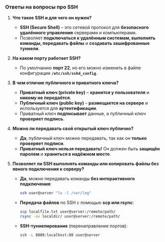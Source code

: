### **Ответы на вопросы про SSH**  

1. **Что такое SSH и для чего он нужен?**  
   - **SSH (Secure Shell)** – это сетевой протокол для **безопасного удалённого управления** серверами и компьютерами.  
   - Позволяет **подключаться к удалённым системам, выполнять команды, передавать файлы** и **создавать зашифрованные туннели**.  

2. **На каком порту работает SSH?**  
   - По умолчанию **порт 22**, но его можно изменить в файле конфигурации **`/etc/ssh/sshd_config`**.  

3. **В чем отличие публичного и приватного ключа?**  
   - **Приватный ключ (private key)** – **хранится у пользователя** и **никому не передаётся**.  
   - **Публичный ключ (public key)** – **размещается на сервере** и используется для **аутентификации**.  
   - Приватный ключ **подписывает** данные, а публичный ключ **проверяет подпись**.  

4. **Можно ли передавать свой открытый ключ публично?**  
   - **Да**, публичный ключ можно передавать, так как он **только проверяет подписи**.  
   - **Приватный ключ нельзя передавать!** Он должен быть **защищён паролем** и **храниться в надёжном месте**.  

5. **Позволяет ли SSH выполнять команды или копировать файлы без явного подключения к серверу?**  
   - **Да**, можно передавать команды **без интерактивного подключения**:  
     ```bash
     ssh user@server "ls -l /var/log"
     ```
   - **Передача файлов** по SSH с помощью **scp или rsync**:  
     ```bash
     scp localfile.txt user@server:/remote/path/
     rsync -av localdir/ user@server:/remote/path/
     ```
   - **SSH-туннелирование** (перенаправление портов):  
     ```bash
     ssh -L 8080:localhost:80 user@server
     ```